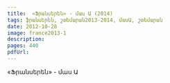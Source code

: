 ```yaml
---
title:  «Ֆրանսերեն» - մաս Ա (2014) 
tags: ֆրանսերեն, շտեմարան2013-2014, մասԱ, շտեմարան
date: 2012-10-28
image: france2013-1
description: 
pages: 440
pdfUrl: 
---
```



«Ֆրանսերեն» - մաս Ա
